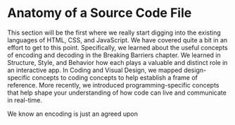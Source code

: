 # Anatomy of a Source Code File

This section will be the first where we really start digging into the existing languages of HTML, CSS, and JavaScript. We have covered quite a bit in an effort to get to this point. Specifically, we learned about the useful concepts of encoding and decoding in the Breaking Barriers chapter. We learned in Structure, Style, and Behavior how each plays a valuable and distinct role in an interactive app. In Coding and Visual Design, we mapped design-specific concepts to coding concepts to help establish a frame of reference. More recently, we introduced programming-specific concepts that help shape your understanding of how code can live and communicate in real-time.

We know an encoding is just an agreed upon 

